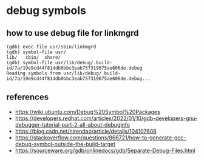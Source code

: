 # debug symbols

## how to use debug file for linkmgrd
```
(gdb) exec-file usr/sbin/linkmgrd
(gdb) symbol-file usr/
lib/   sbin/  share/
(gdb) symbol-file usr/lib/debug/.build-id/7a/19e9cd44f81ddb0bbc3eab757319675ae606de.debug
Reading symbols from usr/lib/debug/.build-id/7a/19e9cd44f81ddb0bbc3eab757319675ae606de.debug...
```


## references
* https://wiki.ubuntu.com/Debug%20Symbol%20Packages
* https://developers.redhat.com/articles/2022/01/10/gdb-developers-gnu-debugger-tutorial-part-2-all-about-debuginfo
* https://blog.csdn.net/nirendao/article/details/104107608
* https://stackoverflow.com/questions/866721/how-to-generate-gcc-debug-symbol-outside-the-build-target
* https://sourceware.org/gdb/onlinedocs/gdb/Separate-Debug-Files.html
